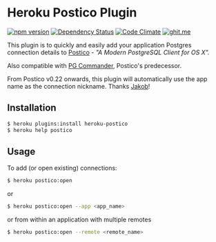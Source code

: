 Heroku Postico Plugin
================================

[![npm version](https://badge.fury.io/js/heroku-postico.svg)](http://badge.fury.io/js/heroku-postico)
[![Dependency Status](https://gemnasium.com/jemcode/heroku-postico.svg)](https://gemnasium.com/jemcode/heroku-postico)
[![Code Climate](https://codeclimate.com/github/jemcode/heroku-postico/badges/gpa.svg)](https://codeclimate.com/github/jemcode/heroku-postico)
[![ghit.me](https://ghit.me/badge.svg?repo=jemcode/heroku-postico)](https://ghit.me/repo/jemcode/heroku-postico)

This plugin is to quickly and easily add your application Postgres connection details to [Postico](https://eggerapps.at/postico/) - _"A Modern PostgreSQL Client for OS X"._

Also compatible with [PG Commander](https://eggerapps.at/pgcommander/), Postico's predecessor.

From Postico v0.22 onwards, this plugin will automatically use the app name as the connection nickname. Thanks [Jakob](https://github.com/jakob)!

## Installation

```sh
$ heroku plugins:install heroku-postico
$ heroku help postico
```

## Usage

To add (or open existing) connections:

```sh
$ heroku postico:open
```
or

```sh
$ heroku postico:open --app <app_name>
```
or from within an application with multiple remotes

```sh
$ heroku postico:open --remote <remote_name>
```
